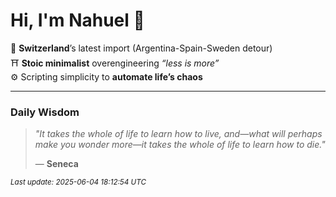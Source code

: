 # Hi, I'm Nahuel :tiger:

📍 **Switzerland**’s latest import (Argentina-Spain-Sweden detour)  
⛩️ **Stoic minimalist** overengineering *“less is more”*  
⚙️ Scripting simplicity to **automate life’s chaos**

---

### Daily Wisdom
> _"It takes the whole of life to learn how to live, and—what will perhaps make you wonder more—it takes the whole of life to learn how to die."_  
>
> — **Seneca**

<sub>*Last update: 2025-06-04 18:12:54 UTC*</sub>

